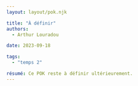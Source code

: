 ```yaml
---
layout: layout/pok.njk

title: "À définir"
authors:
  - Arthur Louradou

date: 2023-09-18

tags: 
  - "temps 2"

résumé: Ce POK reste à définir ultérieurement.
---
```

